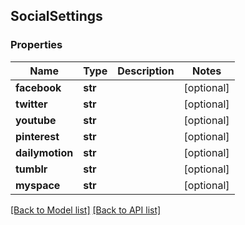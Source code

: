 ## SocialSettings

### Properties
Name | Type | Description | Notes
------------ | ------------- | ------------- | -------------
**facebook** | **str** |  | [optional] 
**twitter** | **str** |  | [optional] 
**youtube** | **str** |  | [optional] 
**pinterest** | **str** |  | [optional] 
**dailymotion** | **str** |  | [optional] 
**tumblr** | **str** |  | [optional] 
**myspace** | **str** |  | [optional] 

[[Back to Model list]](#documentation-for-models) [[Back to API list]](#documentation-for-api-endpoints)


